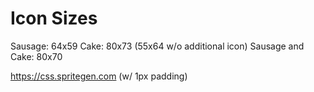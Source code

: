 # Icon Sizes
Sausage: 64x59
Cake: 80x73 (55x64 w/o additional icon)
Sausage and Cake: 80x70

https://css.spritegen.com (w/ 1px padding)
